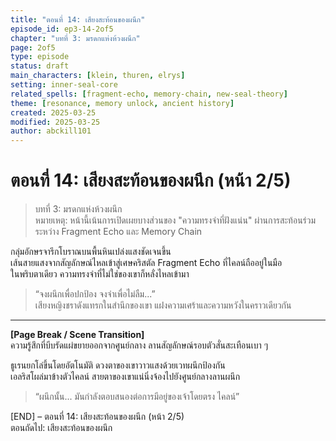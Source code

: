 ```yaml
---
title: "ตอนที่ 14: เสียงสะท้อนของผนึก"
episode_id: ep3-14-2of5
chapter: "บทที่ 3: มรดกแห่งห้วงผนึก"
page: 2of5
type: episode
status: draft
main_characters: [klein, thuren, elrys]
setting: inner-seal-core
related_spells: [fragment-echo, memory-chain, new-seal-theory]
theme: [resonance, memory unlock, ancient history]
created: 2025-03-25
modified: 2025-03-25
author: abckill101
---
```

# ตอนที่ 14: เสียงสะท้อนของผนึก (หน้า 2/5)

> บทที่ 3: มรดกแห่งห้วงผนึก\
> หมายเหตุ: หน้านี้เน้นการเปิดเผยบางส่วนของ "ความทรงจำที่ฝังแน่น" ผ่านการสะท้อนร่วมระหว่าง Fragment Echo และ Memory Chain

กลุ่มอักษรจารึกโบราณบนพื้นหินเปล่งแสงชัดเจนขึ้น  
เส้นสายแสงจากสัญลักษณ์ไหลเข้าสู่เศษคริสตัล Fragment Echo ที่ไคลน์ถืออยู่ในมือ  
ในพริบตาเดียว ความทรงจำที่ไม่ใช่ของเขาก็หลั่งไหลเข้ามา

> “จงผนึกเพื่อปกป้อง จงจำเพื่อไม่ลืม...”  
> เสียงหญิงชราดังแทรกในสำนึกของเขา แฝงความเศร้าและความหวังในคราวเดียวกัน

---

**[Page Break / Scene Transition]**  
ความรู้สึกที่บีบรัดแผ่ขยายออกจากศูนย์กลาง ลานสัญลักษณ์รอบตัวสั่นสะเทือนเบา ๆ

ธูเรนยกโล่ขึ้นโดยอัตโนมัติ ดวงตาของเขาวาวแสงด้วยเวทผนึกป้องกัน  
เอลริสโผล่มาข้างตัวไคลน์ สายตาของเขาแน่นิ่งจ้องไปยังศูนย์กลางลานผนึก

> “ผนึกนั้น... มันกำลังตอบสนองต่อการมีอยู่ของเจ้าโดยตรง ไคลน์”

[END] – ตอนที่ 14: เสียงสะท้อนของผนึก (หน้า 2/5)  
ตอนถัดไป:  เสียงสะท้อนของผนึก

